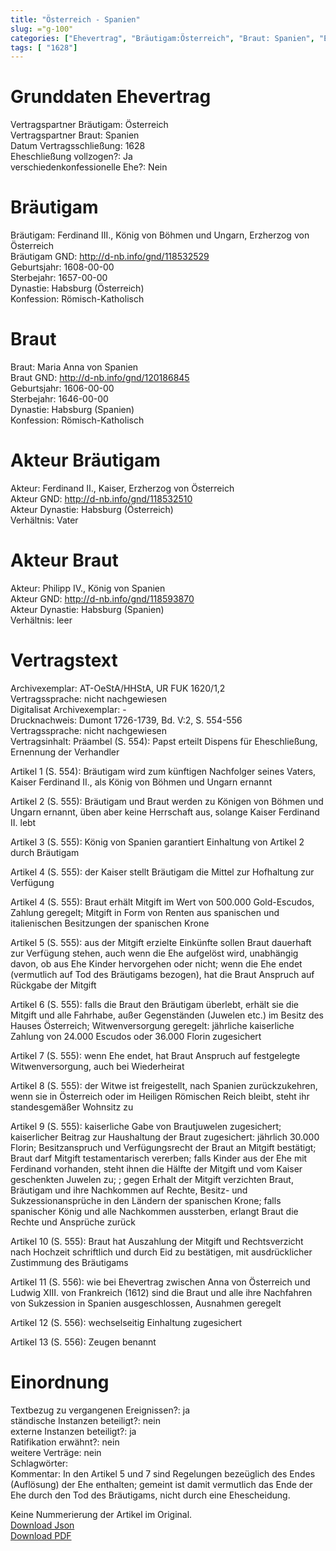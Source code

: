 ```yaml
---
title: "Österreich - Spanien"
slug: ="g-100"
categories: ["Ehevertrag", "Bräutigam:Österreich", "Braut: Spanien", "Eheschließung vollzogen?:Ja", "verschiedenkonfessionelle Ehe?:Nein", "Dynastie Bräutigam:Habsburg (Österreich)", "Akteur Bräutigam:Ferdinand II., Kaiser, Erzherzog von Österreich", "Akteur Braut:Philipp IV., König von Spanien", "Textbezug?:ja", "Ständisch?:nein", "Ratifikation?:nein", "Sonstiges?:nein", "Bräutigam:Österreich", "Braut: Spanien"]
tags: [ "1628"]
---
```

<!--more-->

# Grunddaten Ehevertrag

Vertragspartner Bräutigam: Österreich<br>
Vertragspartner Braut: Spanien<br>
Datum Vertragsschließung: 1628<br>
Eheschließung vollzogen?: Ja<br>
verschiedenkonfessionelle Ehe?: Nein<br>
# Bräutigam

Bräutigam: Ferdinand III., König von Böhmen und Ungarn, Erzherzog von Österreich<br>
Bräutigam GND: http://d-nb.info/gnd/118532529<br>
Geburtsjahr: 1608-00-00<br>
Sterbejahr: 1657-00-00<br>
Dynastie: Habsburg (Österreich)<br>
Konfession: Römisch-Katholisch<br>
# Braut

Braut: Maria Anna von Spanien<br>
Braut GND: http://d-nb.info/gnd/120186845<br>
Geburtsjahr: 1606-00-00<br>
Sterbejahr: 1646-00-00<br>
Dynastie: Habsburg (Spanien)<br>
Konfession: Römisch-Katholisch<br>
# Akteur Bräutigam

Akteur: Ferdinand II., Kaiser, Erzherzog von Österreich<br>
Akteur GND: http://d-nb.info/gnd/118532510<br>
Akteur Dynastie: Habsburg (Österreich)<br>
Verhältnis: Vater<br>
# Akteur Braut

Akteur: Philipp IV., König von Spanien<br>
Akteur GND: http://d-nb.info/gnd/118593870<br>
Akteur Dynastie: Habsburg (Spanien)<br>
Verhältnis: leer<br>
# Vertragstext

Archivexemplar: AT-OeStA/HHStA, UR FUK 1620/1,2<br>
Vertragssprache: nicht nachgewiesen<br>
Digitalisat Archivexemplar: -<br>
Drucknachweis: Dumont 1726-1739, Bd. V:2, S. 554-556 <br>
Vertragssprache: nicht nachgewiesen<br>
Vertragsinhalt: Präambel (S. 554): Papst erteilt Dispens für Eheschließung, Ernennung der Verhandler

Artikel 1 (S. 554): Bräutigam wird zum künftigen Nachfolger seines Vaters, Kaiser Ferdinand II., als König von Böhmen und Ungarn ernannt

Artikel 2 (S. 555): Bräutigam und Braut werden zu Königen von Böhmen und Ungarn ernannt, üben aber keine Herrschaft aus, solange Kaiser Ferdinand II. lebt

Artikel 3 (S. 555): König von Spanien garantiert Einhaltung von Artikel 2 durch Bräutigam

Artikel 4 (S. 555): der Kaiser stellt Bräutigam die Mittel zur Hofhaltung zur Verfügung

Artikel 4 (S. 555): Braut erhält Mitgift im Wert von 500.000 Gold-Escudos, Zahlung geregelt; Mitgift in Form von Renten aus spanischen und italienischen Besitzungen der spanischen Krone

Artikel 5 (S. 555): aus der Mitgift erzielte Einkünfte sollen Braut dauerhaft zur  Verfügung stehen, auch wenn die Ehe aufgelöst wird, unabhängig davon, ob aus Ehe Kinder hervorgehen oder nicht; wenn die Ehe endet (vermutlich  auf Tod des Bräutigams bezogen), hat  die Braut Anspruch auf Rückgabe der Mitgift 

Artikel 6 (S. 555): falls die Braut den Bräutigam überlebt, erhält sie die Mitgift und alle Fahrhabe, außer Gegenständen (Juwelen etc.) im Besitz des Hauses Österreich; Witwenversorgung geregelt: jährliche kaiserliche Zahlung von 24.000 Escudos oder 36.000 Florin zugesichert

Artikel 7 (S. 555): wenn Ehe endet, hat Braut Anspruch auf festgelegte Witwenversorgung, auch bei Wiederheirat 

Artikel 8 (S. 555): der Witwe ist freigestellt, nach Spanien zurückzukehren, wenn sie in Österreich oder im Heiligen Römischen Reich bleibt, steht ihr standesgemäßer Wohnsitz zu 

Artikel 9 (S. 555): kaiserliche Gabe von Brautjuwelen zugesichert; kaiserlicher Beitrag zur Haushaltung der Braut zugesichert: jährlich 30.000 Florin; Besitzanspruch und Verfügungsrecht der Braut an Mitgift bestätigt; Braut darf Mitgift testamentarisch vererben; falls Kinder aus der Ehe mit Ferdinand vorhanden, steht ihnen die Hälfte der Mitgift und vom Kaiser geschenkten Juwelen zu; ; gegen Erhalt der Mitgift verzichten Braut, Bräutigam und ihre Nachkommen auf Rechte, Besitz- und Sukzessionansprüche in den Ländern der spanischen Krone; falls spanischer König und alle Nachkommen aussterben, erlangt Braut die Rechte und Ansprüche zurück

Artikel 10 (S. 555): Braut hat Auszahlung der Mitgift und Rechtsverzicht nach Hochzeit schriftlich und durch Eid zu bestätigen, mit ausdrücklicher Zustimmung des Bräutigams

Artikel 11 (S. 556): wie bei Ehevertrag zwischen Anna von Österreich und Ludwig XIII. von Frankreich (1612) sind die Braut und alle ihre Nachfahren von Sukzession in Spanien ausgeschlossen, Ausnahmen geregelt

Artikel 12 (S. 556): wechselseitig Einhaltung zugesichert

Artikel 13 (S. 556): Zeugen benannt<br>
# Einordnung

Textbezug zu vergangenen Ereignissen?: ja<br>
ständische Instanzen beteiligt?: nein<br>
externe Instanzen beteiligt?: ja<br>
Ratifikation erwähnt?: nein<br>
weitere Verträge: nein<br>
Schlagwörter: <br>
Kommentar: In den Artikel 5 und 7 sind Regelungen bezeüglich des Endes (Auflösung) der Ehe enthalten; gemeint ist damit vermutlich das Ende der Ehe durch den Tod des Bräutigams, nicht durch eine Ehescheidung. 

Keine Nummerierung der Artikel im Original.<br>
[Download Json](/vertraege/vertrag-100.json)<br>
[Download PDF](/vertraege/v168.pdf)